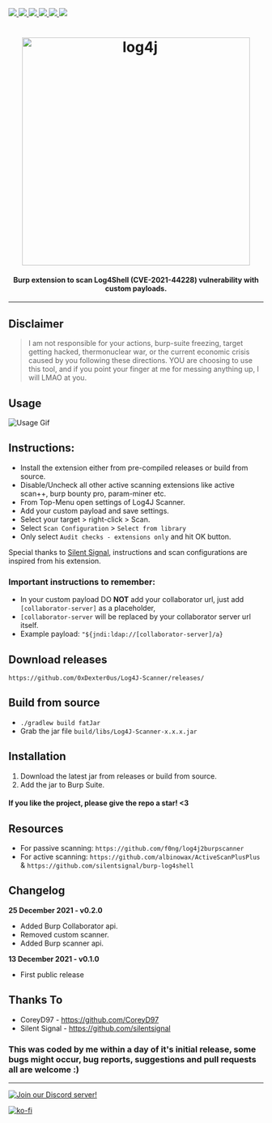 <p align="left">
  <a href="https://github.com/0xDexter0us/Log4J-Scanner/releases">
    <img src="https://img.shields.io/github/release/0xDexter0us/Log4J-Scanner.svg">
  </a>
  <a href="https://github.com/0xDexter0us/Log4J-Scanner/releases">
    <img src="https://img.shields.io/github/downloads/0xDexter0us/Log4J-Scanner/total?label=downloads&logo=github&color=inactive">
  </a>
  <a href="https://github.com/0xDexter0us/Log4J-Scanner/">
      <img src="https://img.shields.io/github/stars/0xDexter0us/Log4J-Scanner.svg?style=social&label=Stars">
  </a>
  <a href="https://github.com/0xDexter0us/Log4J-Scanner/">
    <img src="https://img.shields.io/github/followers/0xDexter0us.svg?style=social&label=Follow">
  </a>
  <a href="https://twitter.com/intent/follow?screen_name=0xDexter0us">
      <img src="https://img.shields.io/twitter/follow/0xDexter0us.svg?style=social&label=Follow">
  </a>
  <a href="https://discord.gg/bugbounty">
      <img src="https://img.shields.io/badge/chat-on%20discord-7289da.svg">
  </a>
</p>
<h1 align="center">
  <a href="https://github.com/0xDexter0us/Log4J-Scanner"><img src="https://github.com/aadarsh-screamy/Log4J-Scanner/raw/main/images/log4j%20scanner.png"  alt="log4j" width="450" align="middle" style="vertical-align:top"></a>
</h1>

<h4 align="center">Burp extension to scan Log4Shell (CVE-2021-44228) vulnerability with custom payloads.</h4>



---
## Disclaimer
> I am not responsible for your actions, burp-suite freezing, target getting hacked, thermonuclear war, or the current economic crisis caused by you following these directions. YOU are choosing to use this tool, and if you point your finger at me for messing anything up, I will LMAO at you.

## Usage
![Usage Gif](https://github.com/aadarsh-screamy/Log4J-Scanner/raw/main/images/usage.gif)

## Instructions:
 - Install the extension either from pre-compiled releases or build from source.
 - Disable/Uncheck all other active scanning extensions like active scan++, burp bounty pro, param-miner etc.
 - From Top-Menu open settings of Log4J Scanner.
 - Add your custom payload and save settings.
 - Select your target > right-click > Scan.
 - Select `Scan Configuration` > `Select from library`
 - Only select `Audit checks - extensions only` and hit OK button.

Special thanks to [Silent Signal](https://github.com/silentsignal), instructions and scan configurations are inspired from his extension.


### Important instructions to remember:
 - In your custom payload DO __NOT__ add your collaborator url, just add `[collaborator-server]` as a placeholder,
 - `[collaborator-server` will be replaced by your collaborator server url itself.
 - Example payload: `"${jndi:ldap://[collaborator-server]/a}`


## Download releases
`https://github.com/0xDexter0us/Log4J-Scanner/releases/`

## Build from source
* `./gradlew build fatJar`
* Grab the jar file `build/libs/Log4J-Scanner-x.x.x.jar`

## Installation
1. Download the latest jar from releases or build from source.
2. Add the jar to Burp Suite.



#### If you like the project, please give the repo a star! <3

## Resources

- For passive scanning: `https://github.com/f0ng/log4j2burpscanner`
- For active scanning: `https://github.com/albinowax/ActiveScanPlusPlus` & `https://github.com/silentsignal/burp-log4shell`


## Changelog
**25 December 2021 - v0.2.0**
 - Added Burp Collaborator api.
 - Removed custom scanner.
 - Added Burp scanner api.

**13 December 2021 - v0.1.0**
 - First public release

## Thanks To

* CoreyD97 - https://github.com/CoreyD97
* Silent Signal - https://github.com/silentsignal


### This was coded by me within a day of it's initial release, some bugs might occur, bug reports, suggestions and pull requests all are welcome :)

-----

[![Join our Discord server!](https://invidget.switchblade.xyz/bugbounty)](http://discord.gg/bugbounty)

[![ko-fi](https://ko-fi.com/img/githubbutton_sm.svg)](https://ko-fi.com/Q5Q76ZT6K)
